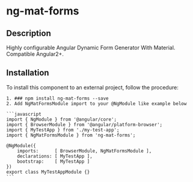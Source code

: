 # ng-mat-forms

## Description

  Highly configurable Angular Dynamic Form Generator With Material. Compatible Angular2+.
  
## Installation

  To install this component to an external project, follow the procedure:
  
    1. ### npm install ng-mat-forms --save
    2. Add NgMatFormsModule import to your @NgModule like example below
    
    ```javascript
    import { NgModule } from '@angular/core';
    import { BrowserModule } from '@angular/platform-browser';
    import { MyTestApp } from './my-test-app';
    import { NgMatFormsModule } from 'ng-mat-forms';

    @NgModule({
        imports:      [ BrowserModule, NgMatFormsModule ],
        declarations: [ MyTestApp ],
        bootstrap:    [ MyTestApp ]
    })
    export class MyTestAppModule {}
    ```

